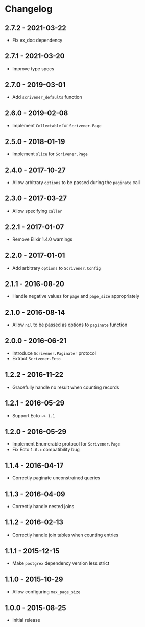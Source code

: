 # Changelog

## 2.7.2 - 2021-03-22

* Fix ex_doc dependency

## 2.7.1 - 2021-03-20

* Improve type specs

## 2.7.0 - 2019-03-01

* Add `scrivener_defaults` function

## 2.6.0 - 2019-02-08

* Implement `Collectable` for `Scrivener.Page`

## 2.5.0 - 2018-01-19

* Implement `slice` for `Scrivener.Page`

## 2.4.0 - 2017-10-27

* Allow arbitrary `options` to be passed during the `paginate` call

## 2.3.0 - 2017-03-27

* Allow specifying `caller`

## 2.2.1 - 2017-01-07

* Remove Elixir 1.4.0 warnings

## 2.2.0 - 2017-01-01

* Add arbitrary `options` to `Scrivener.Config`

## 2.1.1 - 2016-08-20

* Handle negative values for `page` and `page_size` appropriately

## 2.1.0 - 2016-08-14

* Allow `nil` to be passed as options to `paginate` function

## 2.0.0 - 2016-06-21

* Introduce `Scrivener.Paginater` protocol
* Extract `Scrivener.Ecto`

## 1.2.2 - 2016-11-22

* Gracefully handle no result when counting records

## 1.2.1 - 2016-05-29

* Support Ecto `~> 1.1`

## 1.2.0 - 2016-05-29

* Implement Enumerable protocol for `Scrivener.Page`
* Fix Ecto `1.0.x` compatibility bug

## 1.1.4 - 2016-04-17

* Correctly paginate unconstrained queries

## 1.1.3 - 2016-04-09

* Correctly handle nested joins

## 1.1.2 - 2016-02-13

* Correctly handle join tables when counting entries

## 1.1.1 - 2015-12-15

* Make `postgrex` dependency version less strict

## 1.1.0 - 2015-10-29

* Allow configuring `max_page_size`

## 1.0.0 - 2015-08-25

* Initial release
